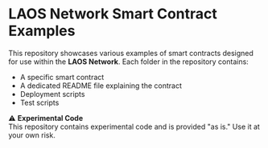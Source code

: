 # LAOS Network Smart Contract Examples

This repository showcases various examples of smart contracts designed for use within the **LAOS Network**. Each folder in the repository contains:

- A specific smart contract
- A dedicated README file explaining the contract
- Deployment scripts
- Test scripts


⚠️ **Experimental Code**  
This repository contains experimental code and is provided "as is." Use it at your own risk. 